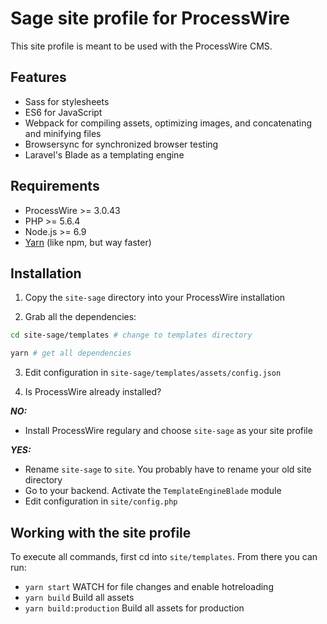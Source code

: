 # Sage site profile for ProcessWire

This site profile is meant to be used with the ProcessWire CMS. 

## Features

* Sass for stylesheets
* ES6 for JavaScript
* Webpack for compiling assets, optimizing images, and concatenating and minifying files
* Browsersync for synchronized browser testing
* Laravel's Blade as a templating engine

## Requirements

* ProcessWire >= 3.0.43
* PHP >= 5.6.4
* Node.js >= 6.9
* [Yarn](https://yarnpkg.com/en/docs/install)  (like npm, but way faster)

## Installation

1. Copy the `site-sage` directory into your ProcessWire installation

2. Grab all the dependencies: 

~~~bash
cd site-sage/templates # change to templates directory

yarn # get all dependencies
~~~

3. Edit configuration in `site-sage/templates/assets/config.json`

4. Is ProcessWire already installed?

***NO:***
* Install ProcessWire regulary and choose `site-sage` as your site profile

***YES:***
* Rename `site-sage` to `site`. You probably have to rename your old site directory
* Go to your backend. Activate the `TemplateEngineBlade` module
* Edit configuration in `site/config.php`

## Working with the site profile

To execute all commands, first cd into `site/templates`. From there you can run:

* `yarn start` WATCH for file changes and enable hotreloading
* `yarn build` Build all assets
* `yarn build:production` Build all assets for production
